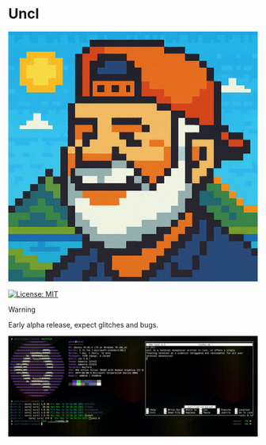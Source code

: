 # Uncl 

![uncl](uncl.png)

[![License: MIT](https://img.shields.io/badge/License-MIT-yellow.svg)](https://opensource.org/licenses/MIT)

> [!WARNING]
> Early alpha release, expect glitches and bugs.

![screenshot](screenshot.jpg)
